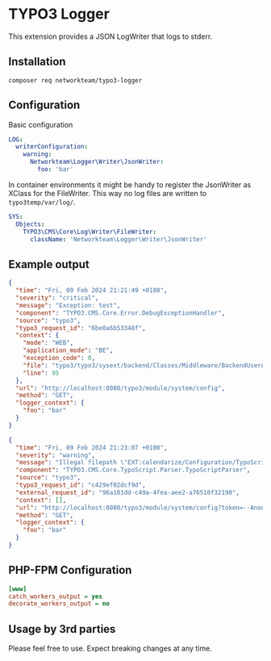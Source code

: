 # TYPO3 Logger

This extension provides a JSON LogWriter that logs to stderr.

## Installation

```shell
composer req networkteam/typo3-logger
```

## Configuration

Basic configuration

```yaml
LOG:
  writerConfiguration:
    warning:
      Networkteam\Logger\Writer\JsonWriter:
        foo: 'bar'
```

In container environments it might be handy to register the JsonWriter as XClass for the FileWriter. This way no log
files are written to `typo3temp/var/log/`.

```yaml
SYS:
  Objects:
    TYPO3\CMS\Core\Log\Writer\FileWriter:
      className: 'Networkteam\Logger\Writer\JsonWriter'
```

## Example output

```json
{
  "time": "Fri, 09 Feb 2024 21:21:49 +0100",
  "severity": "critical",
  "message": "Exception: test",
  "component": "TYPO3.CMS.Core.Error.DebugExceptionHandler",
  "source": "typo3",
  "typo3_request_id": "6be0a6b53348f",
  "context": {
    "mode": "WEB",
    "application_mode": "BE",
    "exception_code": 0,
    "file": "typo3/typo3/sysext/backend/Classes/Middleware/BackendUserAuthenticator.php",
    "line": 95
  },
  "url": "http://localhost:8080/typo3/module/system/config",
  "method": "GET",
  "logger_context": {
    "foo": "bar"
  }
}
```
```json
{
  "time": "Fri, 09 Feb 2024 21:23:07 +0100",
  "severity": "warning",
  "message": "Illegal filepath \"EXT:calendarize/Configuration/TypoScript/setup.typoscript\".",
  "component": "TYPO3.CMS.Core.TypoScript.Parser.TypoScriptParser",
  "source": "typo3",
  "typo3_request_id": "c429ef02dcf9d",
  "external_request_id": "96a101dd-c49a-4fea-aee2-a76510f32190",
  "context": [],
  "url": "http://localhost:8080/typo3/module/system/config?token=--AnonymizedToken--",
  "method": "GET",
  "logger_context": {
    "foo": "bar"
  }
}
```

## PHP-FPM Configuration

```ini
[www]
catch_workers_output = yes
decorate_workers_output = no
```


## Usage by 3rd parties

Please feel free to use. Expect breaking changes at any time.